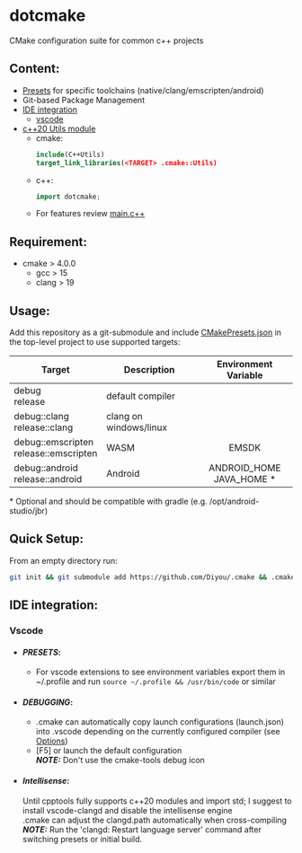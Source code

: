 # dotcmake

CMake configuration suite for common c++ projects

## Content:

- [Presets](#usage) for specific toolchains (native/clang/emscripten/android)
- Git-based Package Management
- [IDE integration](#ide-integration)
  - [vscode](#vscode)
- [c++20 Utils module](Modules/c++)
  - cmake:
    ```cmake
    include(C++Utils)
    target_link_libraries(<TARGET> .cmake::Utils)
    ```
  - c++:
    ```c++
    import dotcmake;
    ```
  - For features review [main.c++](Templates/c++/Source/main.c++)

## Requirement:

- cmake > 4.0.0
  - gcc > 15
  - clang > 19

## Usage:

Add this repository as a git-submodule and include [CMakePresets.json](CMakePresets.json) in the top-level project to use supported targets:

| Target                                   | Description            |     Environment Variable     |
| ---------------------------------------- | ---------------------- | :--------------------------: |
| debug<br>release                         | default compiler       |                              |
| debug::clang<br>release::clang           | clang on windows/linux |                              |
| debug::emscripten<br>release::emscripten | WASM                   |            EMSDK             |
| debug::android<br>release::android       | Android                | ANDROID_HOME<br>JAVA_HOME \* |

\* Optional and should be compatible with gradle (e.g. /opt/android-studio/jbr)

## Quick Setup:

From an empty directory run:

```sh
git init && git submodule add https://github.com/Diyou/.cmake && .cmake/setup c++
```

## IDE integration:

### Vscode

- #### **_PRESETS_:**

  - For vscode extensions to see environment variables export them in ~/.profile and run `source ~/.profile && /usr/bin/code` or similar

- #### **_DEBUGGING_:**

  - .cmake can automatically copy launch configurations (launch.json) into .vscode depending on the currently configured compiler (see [Options](Options.cmake))
  - [F5] or launch the default configuration
    <br>**_NOTE:_** Don't use the cmake-tools debug icon

- #### **_Intellisense_:**
  Until cpptools fully supports c++20 modules and import std; I suggest to install vscode-clangd and disable the intellisense engine
  <br>.cmake can adjust the clangd.path automatically when cross-compiling
  <br>**_NOTE:_** Run the 'clangd: Restart language server' command after switching presets or initial build.

